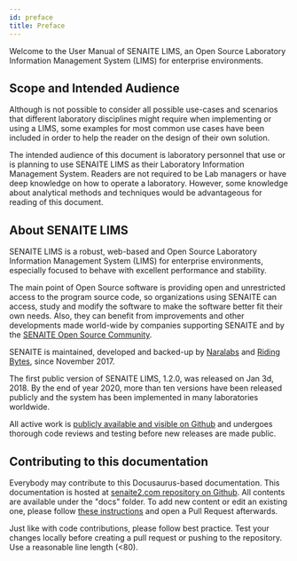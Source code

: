 ```yaml
---
id: preface
title: Preface
---
```


Welcome to the User Manual of SENAITE LIMS, an Open Source Laboratory Information
Management System (LIMS) for enterprise environments.

## Scope and Intended Audience

Although is not possible to consider all possible use-cases and scenarios that
different laboratory disciplines might require when implementing or using a 
LIMS, some examples for most common use cases have been included in order to 
help the reader on the design of their own solution.

The intended audience of this document is laboratory personnel that use or is
planning to use SENAITE LIMS as their Laboratory Information Management System.
Readers are not required to be Lab managers or have deep knowledge on how to
operate a laboratory. However, some knowledge about analytical methods and
techniques would be advantageous for reading of this document.


## About SENAITE LIMS

SENAITE LIMS is a robust, web-based and Open Source Laboratory Information 
Management System (LIMS) for enterprise environments, especially focused to 
behave with excellent performance and stability. 

The main point of Open Source software is providing open and unrestricted access
to the program source code, so organizations using SENAITE can access, study and
modify the software to make the software better fit their own needs. Also, they
can benefit from improvements and other developments made world-wide by
companies supporting SENAITE and by the [SENAITE Open Source Community](https://community.senaite.org).

SENAITE is maintained, developed and backed-up by
[Naralabs](https://naralabs.com) and [Riding Bytes](https://ridingbytes.com), 
since November 2017. 

The first public version of SENAITE LIMS, 1.2.0, was released on Jan 3d, 2018. 
By the end of year 2020, more than ten versions have  been released publicly and
the system has been implemented in many laboratories worldwide.

All active work is [publicly available and visible on Github](https://github.com/senaite)
and undergoes thorough code reviews and testing before new releases are made 
public.


## Contributing to this documentation

Everybody may contribute to this Docusaurus-based documentation. This 
documentation is hosted at [senaite2.com repository on Github](https://github.com/senaite/senaite2.com).
All contents are available under the "docs" folder. To add new content or edit
an existing one, please follow [these instructions](https://github.com/senaite/senaite2.com/blob/master/website/README.md) 
and open a Pull Request afterwards.

Just like with code contributions, please follow best practice. Test your 
changes locally before creating a pull request or pushing to the repository. 
Use a reasonable line length (<80).
